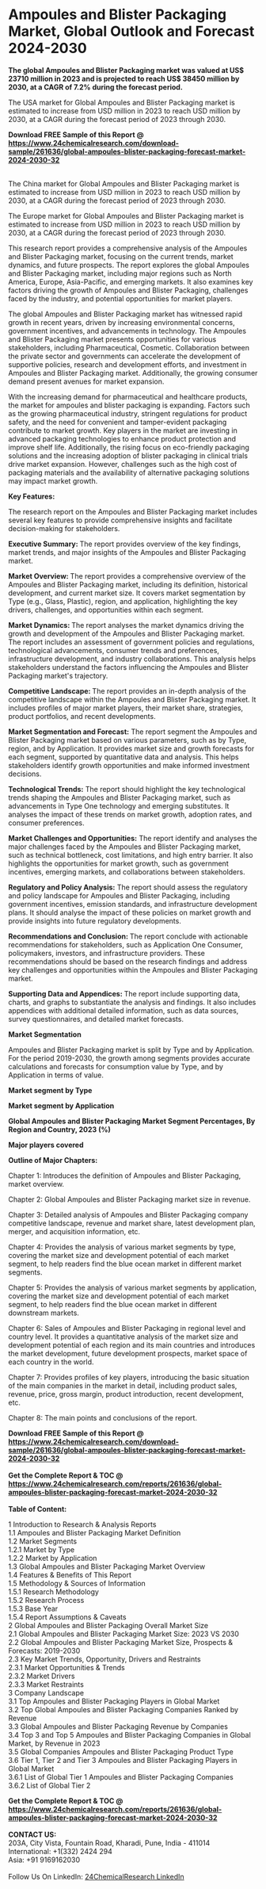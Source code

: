 <h1>Ampoules and Blister Packaging Market, Global Outlook and Forecast 2024-2030</h1><p><strong>The global Ampoules and Blister Packaging market was valued at US$ 23710 million in 2023 and is projected to reach US$ 38450 million by 2030, at a CAGR of 7.2% during the forecast period.</strong></p><p>
</p><p>The USA market for Global Ampoules and Blister Packaging market is estimated to increase from USD million in 2023 to reach USD million by 2030, at a CAGR during the forecast period of 2023 through 2030.</p><div><b>Download FREE Sample of this Report @ 
            <a href="https://www.24chemicalresearch.com/download-sample/261636/global-ampoules-blister-packaging-forecast-market-2024-2030-32">
            https://www.24chemicalresearch.com/download-sample/261636/global-ampoules-blister-packaging-forecast-market-2024-2030-32</a></b></div><br><p>
</p><p>The China market for Global Ampoules and Blister Packaging market is estimated to increase from USD million in 2023 to reach USD million by 2030, at a CAGR during the forecast period of 2023 through 2030.</p><p>
</p><p>The Europe market for Global Ampoules and Blister Packaging market is estimated to increase from USD million in 2023 to reach USD million by 2030, at a CAGR during the forecast period of 2023 through 2030.</p><p>
</p><p>This research report provides a comprehensive analysis of the Ampoules and Blister Packaging market, focusing on the current trends, market dynamics, and future prospects. The report explores the global Ampoules and Blister Packaging market, including major regions such as North America, Europe, Asia-Pacific, and emerging markets. It also examines key factors driving the growth of Ampoules and Blister Packaging, challenges faced by the industry, and potential opportunities for market players.</p><p>
</p><p>The global Ampoules and Blister Packaging market has witnessed rapid growth in recent years, driven by increasing environmental concerns, government incentives, and advancements in technology. The Ampoules and Blister Packaging market presents opportunities for various stakeholders, including Pharmaceutical, Cosmetic. Collaboration between the private sector and governments can accelerate the development of supportive policies, research and development efforts, and investment in Ampoules and Blister Packaging market. Additionally, the growing consumer demand present avenues for market expansion.</p><p>
With the increasing demand for pharmaceutical and healthcare products, the market for ampoules and blister packaging is expanding. Factors such as the growing pharmaceutical industry, stringent regulations for product safety, and the need for convenient and tamper-evident packaging contribute to market growth. Key players in the market are investing in advanced packaging technologies to enhance product protection and improve shelf life. Additionally, the rising focus on eco-friendly packaging solutions and the increasing adoption of blister packaging in clinical trials drive market expansion. However, challenges such as the high cost of packaging materials and the availability of alternative packaging solutions may impact market growth.</p><p>
<strong>Key Features:</strong></p><p>
The research report on the Ampoules and Blister Packaging market includes several key features to provide comprehensive insights and facilitate decision-making for stakeholders.</p><p>
<strong>Executive Summary: </strong>The report provides overview of the key findings, market trends, and major insights of the Ampoules and Blister Packaging market.</p><p>
<strong>Market Overview: </strong>The report provides a comprehensive overview of the Ampoules and Blister Packaging market, including its definition, historical development, and current market size. It covers market segmentation by Type (e.g., Glass, Plastic), region, and application, highlighting the key drivers, challenges, and opportunities within each segment.</p><p>
<strong>Market Dynamics: </strong>The report analyses the market dynamics driving the growth and development of the Ampoules and Blister Packaging market. The report includes an assessment of government policies and regulations, technological advancements, consumer trends and preferences, infrastructure development, and industry collaborations. This analysis helps stakeholders understand the factors influencing the Ampoules and Blister Packaging market's trajectory.</p><p>
<strong>Competitive Landscape: </strong>The report provides an in-depth analysis of the competitive landscape within the Ampoules and Blister Packaging market. It includes profiles of major market players, their market share, strategies, product portfolios, and recent developments.</p><p>
<strong>Market Segmentation and Forecast:</strong> The report segment the Ampoules and Blister Packaging market based on various parameters, such as by Type, region, and by Application. It provides market size and growth forecasts for each segment, supported by quantitative data and analysis. This helps stakeholders identify growth opportunities and make informed investment decisions.</p><p>
<strong>Technological Trends:</strong> The report should highlight the key technological trends shaping the Ampoules and Blister Packaging market, such as advancements in Type One technology and emerging substitutes. It analyses the impact of these trends on market growth, adoption rates, and consumer preferences.</p><p>
<strong>Market Challenges and Opportunities:</strong> The report identify and analyses the major challenges faced by the Ampoules and Blister Packaging market, such as technical bottleneck, cost limitations, and high entry barrier. It also highlights the opportunities for market growth, such as government incentives, emerging markets, and collaborations between stakeholders.</p><p>
<strong>Regulatory and Policy Analysis:</strong> The report should assess the regulatory and policy landscape for Ampoules and Blister Packaging, including government incentives, emission standards, and infrastructure development plans. It should analyse the impact of these policies on market growth and provide insights into future regulatory developments.</p><p>
<strong>Recommendations and Conclusion: </strong>The report conclude with actionable recommendations for stakeholders, such as Application One Consumer, policymakers, investors, and infrastructure providers. These recommendations should be based on the research findings and address key challenges and opportunities within the Ampoules and Blister Packaging market.</p><p>
<strong>Supporting Data and Appendices: </strong>The report include supporting data, charts, and graphs to substantiate the analysis and findings. It also includes appendices with additional detailed information, such as data sources, survey questionnaires, and detailed market forecasts.</p><p>
<strong>Market Segmentation</strong></p><p>
Ampoules and Blister Packaging market is split by Type and by Application. For the period 2019-2030, the growth among segments provides accurate calculations and forecasts for consumption value by Type, and by Application in terms of value.</p><p>
</p><p></p><p>
<strong>Market segment by Type</strong></p><p>
</p><p>
</p><p><strong>Market segment by Application</strong></p><p>
</p><p>
</p><p><strong>Global Ampoules and Blister Packaging Market Segment Percentages, By Region and Country, 2023 (%)</strong></p><p>
</p><p>
</p><p></p><p>
<strong>Major players covered</strong></p><p>
</p><p>
</p><p><strong>Outline of Major Chapters:</strong></p><p>
Chapter 1: Introduces the definition of Ampoules and Blister Packaging, market overview.</p><p>
Chapter 2: Global Ampoules and Blister Packaging market size in revenue.</p><p>
Chapter 3: Detailed analysis of Ampoules and Blister Packaging company competitive landscape, revenue and market share, latest development plan, merger, and acquisition information, etc.</p><p>
Chapter 4: Provides the analysis of various market segments by type, covering the market size and development potential of each market segment, to help readers find the blue ocean market in different market segments.</p><p>
Chapter 5: Provides the analysis of various market segments by application, covering the market size and development potential of each market segment, to help readers find the blue ocean market in different downstream markets.</p><p>
Chapter 6: Sales of Ampoules and Blister Packaging in regional level and country level. It provides a quantitative analysis of the market size and development potential of each region and its main countries and introduces the market development, future development prospects, market space of each country in the world.</p><p>
Chapter 7: Provides profiles of key players, introducing the basic situation of the main companies in the market in detail, including product sales, revenue, price, gross margin, product introduction, recent development, etc.</p><p>
Chapter 8: The main points and conclusions of the report.</p><div><b>Download FREE Sample of this Report @ 
            <a href="https://www.24chemicalresearch.com/download-sample/261636/global-ampoules-blister-packaging-forecast-market-2024-2030-32">
            https://www.24chemicalresearch.com/download-sample/261636/global-ampoules-blister-packaging-forecast-market-2024-2030-32</a></b></div><br><div><b>Get the Complete Report & TOC @ 
            <a href="https://www.24chemicalresearch.com/reports/261636/global-ampoules-blister-packaging-forecast-market-2024-2030-32">
            https://www.24chemicalresearch.com/reports/261636/global-ampoules-blister-packaging-forecast-market-2024-2030-32</a></b></div><br>
            <b>Table of Content:</b><p>1 Introduction to Research & Analysis Reports<br />
    1.1 Ampoules and Blister Packaging Market Definition<br />
    1.2 Market Segments<br />
        1.2.1 Market by Type<br />
        1.2.2 Market by Application<br />
    1.3 Global Ampoules and Blister Packaging Market Overview<br />
    1.4 Features & Benefits of This Report<br />
    1.5 Methodology & Sources of Information<br />
        1.5.1 Research Methodology<br />
        1.5.2 Research Process<br />
        1.5.3 Base Year<br />
        1.5.4 Report Assumptions & Caveats<br />
2 Global Ampoules and Blister Packaging Overall Market Size<br />
    2.1 Global Ampoules and Blister Packaging Market Size: 2023 VS 2030<br />
    2.2 Global Ampoules and Blister Packaging Market Size, Prospects & Forecasts: 2019-2030<br />
    2.3 Key Market Trends, Opportunity, Drivers and Restraints<br />
        2.3.1 Market Opportunities & Trends<br />
        2.3.2 Market Drivers<br />
        2.3.3 Market Restraints<br />
3 Company Landscape<br />
    3.1 Top Ampoules and Blister Packaging Players in Global Market<br />
    3.2 Top Global Ampoules and Blister Packaging Companies Ranked by Revenue<br />
    3.3 Global Ampoules and Blister Packaging Revenue by Companies<br />
    3.4 Top 3 and Top 5 Ampoules and Blister Packaging Companies in Global Market, by Revenue in 2023<br />
    3.5 Global Companies Ampoules and Blister Packaging Product Type<br />
    3.6 Tier 1, Tier 2 and Tier 3 Ampoules and Blister Packaging Players in Global Market<br />
        3.6.1 List of Global Tier 1 Ampoules and Blister Packaging Companies<br />
        3.6.2 List of Global Tier 2</p><div><b>Get the Complete Report & TOC @ 
            <a href="https://www.24chemicalresearch.com/reports/261636/global-ampoules-blister-packaging-forecast-market-2024-2030-32">
            https://www.24chemicalresearch.com/reports/261636/global-ampoules-blister-packaging-forecast-market-2024-2030-32</a></b></div><br><b>CONTACT US:</b><br>
            203A, City Vista, Fountain Road, Kharadi, Pune, India - 411014<br>
            International: +1(332) 2424 294<br>
            Asia: +91 9169162030 <br><br>
            Follow Us On LinkedIn: <a href="https://www.linkedin.com/company/24chemicalresearch/">24ChemicalResearch LinkedIn</a>